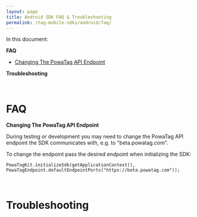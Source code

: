 ```yaml
---
layout: page
title: Android SDK FAQ & Troubleshooting
permalink: /tag-mobile-sdks/android/faq/
---
```


In this document:

**FAQ**

* [Changing The PowaTag API Endpoint](#faq-endpoint)

**Troubleshooting**

<br />

# FAQ

**Changing The PowaTag API Endpoint**<a name="faq-endpoint"></a>

During testing or development you may need to change the PowaTag API endpoint the SDK communicates with, e.g. to "beta.powatag.com".

To change the endpoint pass the desired endpoint when initializing the SDK:

    PowaTagKit.initializeSdk(getApplicationContext(), PowaTagEndpoint.defaultEndpointPorts("https://beta.powatag.com"));

<br />

# Troubleshooting
